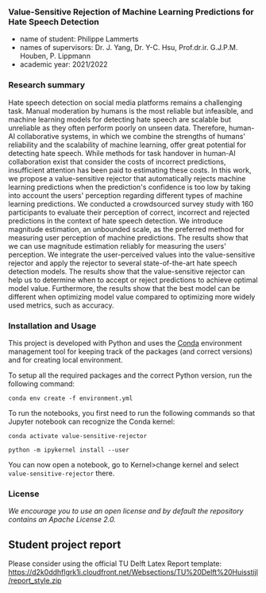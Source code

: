 ### Value-Sensitive Rejection of Machine Learning Predictions for Hate Speech Detection

- name of student: Philippe Lammerts
- names of supervisors: Dr. J. Yang, Dr. Y-C. Hsu, Prof.dr.ir. G.J.P.M. Houben, P. Lippmann
- academic year: 2021/2022

### Research summary

Hate speech detection on social media platforms remains a challenging task. Manual moderation by humans is the most reliable but infeasible, and machine learning models for detecting hate speech are scalable but unreliable as they often perform poorly on unseen data. Therefore, human-AI collaborative systems, in which we combine the strengths of humans' reliability and the scalability of machine learning, offer great potential for detecting hate speech. While methods for task handover in human-AI collaboration exist that consider the costs of incorrect predictions, insufficient attention has been paid to estimating these costs. In this work, we propose a value-sensitive rejector that automatically rejects machine learning predictions when the prediction's confidence is too low by taking into account the users' perception regarding different types of machine learning predictions. We conducted a crowdsourced survey study with 160 participants to evaluate their perception of correct, incorrect and rejected predictions in the context of hate speech detection. We introduce magnitude estimation, an unbounded scale, as the preferred method for measuring user perception of machine predictions. The results show that we can use magnitude estimation reliably for measuring the users' perception. We integrate the user-perceived values into the value-sensitive rejector and apply the rejector to several state-of-the-art hate speech detection models. The results show that the value-sensitive rejector can help us to determine when to accept or reject predictions to achieve optimal model value. Furthermore, the results show that the best model can be different when optimizing model value compared to optimizing more widely used metrics, such as accuracy.

### Installation and Usage

This project is developed with Python and uses the [Conda](https://docs.conda.io/en/latest/) environment management tool for keeping track of the packages (and correct versions) and for creating local environment.

To setup all the required packages and the correct Python version, run the following command:

`conda env create -f environment.yml`

To run the notebooks, you first need to run the following commands so that Jupyter notebook can recognize the Conda kernel:

`conda activate value-sensitive-rejector`

`python -m ipykernel install --user`

You can now open a notebook, go to Kernel>change kernel and select `value-sensitive-rejector` there.

### License

_We encourage you to use an open license and by default the repository contains an Apache License 2.0._

## Student project report

Please consider using the official TU Delft Latex Report template:
https://d2k0ddhflgrk1i.cloudfront.net/Websections/TU%20Delft%20Huisstijl/report_style.zip
